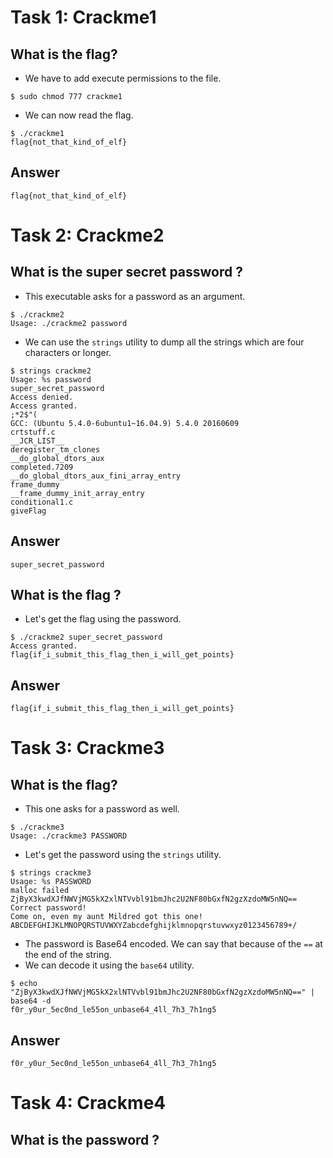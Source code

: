 # Task 1: Crackme1
## What is the flag?
- We have to add execute permissions to the file.
```
$ sudo chmod 777 crackme1 
```
- We can now read the flag.
```
$ ./crackme1             
flag{not_that_kind_of_elf}
```
## Answer
```
flag{not_that_kind_of_elf}
```
#
# Task 2: Crackme2
## What is the super secret password ?
- This executable asks for a password as an argument.
```
$ ./crackme2 
Usage: ./crackme2 password
```
- We can use the `strings` utility to dump all the strings which are four characters or longer.
```
$ strings crackme2                   
Usage: %s password
super_secret_password
Access denied.
Access granted.
;*2$"(
GCC: (Ubuntu 5.4.0-6ubuntu1~16.04.9) 5.4.0 20160609
crtstuff.c
__JCR_LIST__
deregister_tm_clones
__do_global_dtors_aux
completed.7209
__do_global_dtors_aux_fini_array_entry
frame_dummy
__frame_dummy_init_array_entry
conditional1.c
giveFlag
```
## Answer
```
super_secret_password
```
##
## What is the flag ?
- Let's get the flag using the password.
```
$ ./crackme2 super_secret_password                       
Access granted.
flag{if_i_submit_this_flag_then_i_will_get_points}
```
## Answer
```
flag{if_i_submit_this_flag_then_i_will_get_points}
```
#
# Task 3: Crackme3
## What is the flag?
- This one asks for a password as well.
```
$ ./crackme3                      
Usage: ./crackme3 PASSWORD
```
- Let's get the password using the `strings` utility.
```
$ strings crackme3       
Usage: %s PASSWORD
malloc failed
ZjByX3kwdXJfNWVjMG5kX2xlNTVvbl91bmJhc2U2NF80bGxfN2gzXzdoMW5nNQ==
Correct password!
Come on, even my aunt Mildred got this one!
ABCDEFGHIJKLMNOPQRSTUVWXYZabcdefghijklmnopqrstuvwxyz0123456789+/
```
- The password is Base64 encoded. We can say that because of the `==` at the end of the string.
- We can decode it using the `base64` utility. 
```
$ echo "ZjByX3kwdXJfNWVjMG5kX2xlNTVvbl91bmJhc2U2NF80bGxfN2gzXzdoMW5nNQ==" | base64 -d
f0r_y0ur_5ec0nd_le55on_unbase64_4ll_7h3_7h1ng5   
```
## Answer
```
f0r_y0ur_5ec0nd_le55on_unbase64_4ll_7h3_7h1ng5
```
# 
# Task 4: Crackme4
## What is the password ?